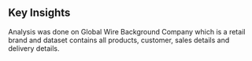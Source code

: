## Key Insights ## 

Analysis was done on Global Wire Background Company which is a retail brand and dataset contains all products, customer, sales details and delivery details. 

